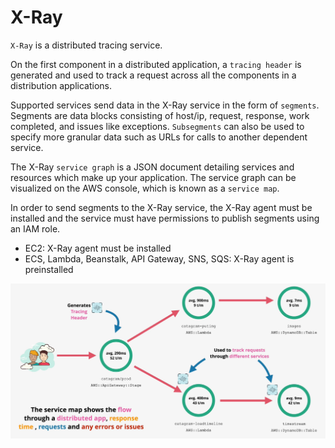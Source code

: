 # X-Ray

`X-Ray` is a distributed tracing service.

On the first component in a distributed application, a `tracing header` is generated and used to track a request across all the components in a distribution applications.

Supported services send data in the X-Ray service in the form of `segments`. Segments are data blocks consisting of host/ip, request, response, work completed, and issues like exceptions. `Subsegments` can also be used to specify more granular data such as URLs for calls to another dependent service.

The X-Ray `service graph` is a JSON document detailing services and resources which make up your application. The service graph can be visualized on the AWS console, which is known as a `service map`.

In order to send segments to the X-Ray service, the X-Ray agent must be installed and the service must have permissions to publish segments using an IAM role.
- EC2: X-Ray agent must be installed
- ECS, Lambda, Beanstalk, API Gateway, SNS, SQS: X-Ray agent is preinstalled

![X-Ray](../static/images/xray.png)

